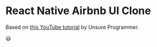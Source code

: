 # React Native Airbnb UI Clone

Based on [this YouTube tutorial](https://youtu.be/1tIBMiuWaOg) by Unsure Programmer.

:smiley:
